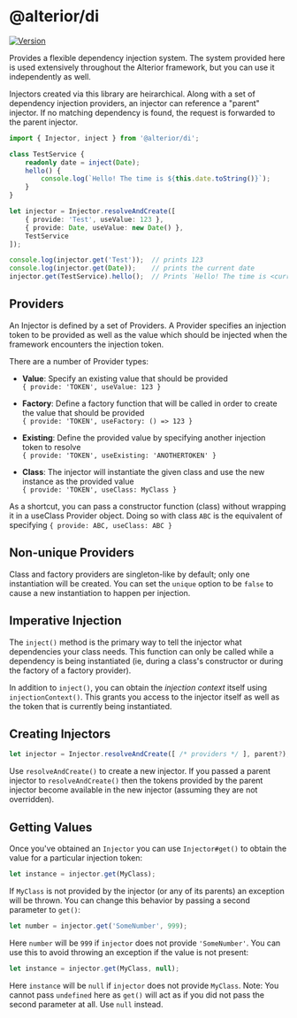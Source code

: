 # @alterior/di

[![Version](https://img.shields.io/npm/v/@alterior/di.svg)](https://www.npmjs.com/package/@alterior/di)

Provides a flexible dependency injection system. The system provided here is used extensively throughout the 
Alterior framework, but you can use it independently as well.

Injectors created via this library are heirarchical. Along with a set of dependency injection providers, an injector 
can reference a "parent" injector. If no matching dependency is found, the request is forwarded to the parent injector.

```typescript
import { Injector, inject } from '@alterior/di';

class TestService {
    readonly date = inject(Date);
    hello() {
        console.log(`Hello! The time is ${this.date.toString()}`);
    }
}

let injector = Injector.resolveAndCreate([
    { provide: 'Test', useValue: 123 },
    { provide: Date, useValue: new Date() },
    TestService
]);

console.log(injector.get('Test'));  // prints 123
console.log(injector.get(Date));    // prints the current date
injector.get(TestService).hello();  // Prints `Hello! The time is <current date>`

```

## Providers

An Injector is defined by a set of Providers. A Provider specifies an
injection token to be provided as well as the value which should be 
injected when the framework encounters the injection token. 

There are a number of Provider types:
- **Value**: Specify an existing value that should be provided  
  `{ provide: 'TOKEN', useValue: 123 }`

- **Factory**: Define a factory function that will be called in order to create the value that should be provided  
  `{ provide: 'TOKEN', useFactory: () => 123 }`

- **Existing**: Define the provided value by specifying another injection token to resolve  
  `{ provide: 'TOKEN', useExisting: 'ANOTHERTOKEN' }`

- **Class**: The injector will instantiate the given class and use the new instance as the provided value  
  `{ provide: 'TOKEN', useClass: MyClass }`

As a shortcut, you can pass a constructor function (class) without wrapping 
it in a useClass Provider object. Doing so with class `ABC` is the equivalent of specifying 
`{ provide: ABC, useClass: ABC }`

## Non-unique Providers

Class and factory providers are singleton-like by default; only one instantiation will be created. You can set the 
`unique` option to be `false` to cause a new instantiation to happen per injection. 

## Imperative Injection

The `inject()` method is the primary way to tell the injector what dependencies your class needs. This function can 
only be called while a dependency is being instantiated (ie, during a class's constructor or during the factory of a 
factory provider).

In addition to `inject()`, you can obtain the _injection context_ itself using `injectionContext()`. This grants you 
access to the injector itself as well as the token that is currently being instantiated.

## Creating Injectors

```typescript
let injector = Injector.resolveAndCreate([ /* providers */ ], parent?);
```

Use `resolveAndCreate()` to create a new injector. If you passed a parent 
injector to `resolveAndCreate()` then the tokens provided by the parent 
injector become available in the new injector (assuming they are not 
overridden).

## Getting Values

Once you've obtained an `Injector` you can use `Injector#get()` to obtain the value for a particular injection token:

```typescript
let instance = injector.get(MyClass);
```

If `MyClass` is not provided by the injector (or any of its parents)
an exception will be thrown. You can change this behavior by passing 
a second parameter to `get()`:

```typescript
let number = injector.get('SomeNumber', 999);
```

Here `number` will be `999` if `injector` does not provide `'SomeNumber'`.
You can use this to avoid throwing an exception if the value is not present:

```typescript
let instance = injector.get(MyClass, null);
```

Here `instance` will be `null` if `injector` does not provide `MyClass`. 
Note: You cannot pass `undefined` here as `get()` will act as if you 
did not pass the second parameter at all. Use `null` instead.
